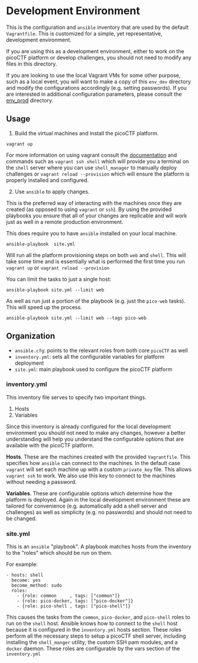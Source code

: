 # Development Environment

This is the configuration and `ansible` inventory that are used by the default
`Vagrantfile`. This is customized for a simple, yet representative, development
environment.

If you are using this as a development environment, either to work on the
picoCTF platform or develop challenges, you should not need to modify any files
in this directory.

If you are looking to use the local Vagrant VMs for some other purpose, such as
a local event, you will want to make a copy of this `env_dev` directory and
modify the configurations accordingly (e.g. setting passwords). If you are
interested in additional configuration parameters, please consult the
[env_prod][e] directory.

[e]:../env_prod

## Usage

1. Build the virtual machines and install the picoCTF platform.
```
vagrant up
```

For more information on using vagrant consult the [documentation][vd] and
commands such as `vagrant ssh shell` which will provide you a terminal on the
`shell` server where you can use `shell_manager` to manually deploy challenges
or `vagrant reload --provision` which will ensure the platform is properly
installed and configured.

[vd]:../docs/vagrant.md

2. Use `ansible` to apply changes.

This is the preferred way of interacting with the machines once they are created
(as opposed to using `vagrant` or `ssh`). By using the provided playbooks you
ensure that all of your changes are replicable and will work just as well in
a remote production environment.

This does require you to have `ansible` installed on your local machine.

```
ansible-playbook  site.yml
```

Will run all the platform provisioning steps on both `web` and `shell`. This
will take some time and is essentially what is performed the first time you run
`vagrant up` or `vagrant reload --provision`

You can limit the tasks to just a single host:

```
ansible-playbook site.yml --limit web
```

As well as run just a portion of the playbook (e.g. just the `pico-web` tasks).
This will speed up the process.

```
ansible-playbook site.yml --limit web --tags pico-web
```

## Organization

- `ansible.cfg`: points to the relevant roles from both core `picoCTF` as well
- `inventory.yml`: sets all the configurable variables for platform deployment
- `site.yml`: main playbook used to configure the picoCTF platform

### inventory.yml

This inventory file serves to specify two important things.

1. Hosts
2. Variables

Since this inventory is already configured for the local development environment
you should not need to make any changes, however a better understanding will
help you understand the configurable options that are available with the picoCTF
platform.

**Hosts**. These are the machines created with the provided `Vagrantfile`. This
specifies how `ansible` can connect to the machines. In the default case
`vagrant` will set each machine up with a custom `private_key` file. This allows
`vagrant ssh` to work. We also use this key to connect to the machines without
needing a password.

**Variables**. These are configurable options which determine how the platform
is deployed. Again in the local development environment these are tailored for
convenience (e.g. automatically add a shell server and challenges) as well as
simplicity (e.g. no passwords) and should not need to be changed.

### site.yml

This is an `ansible` "playbook". A playbook  matches hosts from the inventory to
the "roles" which should be run on them.

For example:

```
- hosts: shell
  become: yes
  become_method: sudo
  roles:
    - {role: common     , tags: ["common"]}
    - {role: pico-docker, tags: ["pico-docker"]}
    - {role: pico-shell , tags: ["pico-shell"]}
```

This causes the tasks from the `common`, `pico-docker`, and `pico-shell` roles
to run on the `shell` host. Ansible knows how to connect to the `shell` host
because it is configured in the `inventory.yml` hosts section. These roles
perform all the necessary steps to setup a picoCTF shell server, including
installing the `shell_manger` utility, the custom SSH pam modules, and
a `docker` daemon. These roles are configurable by the vars section of the
`inventory.yml`
